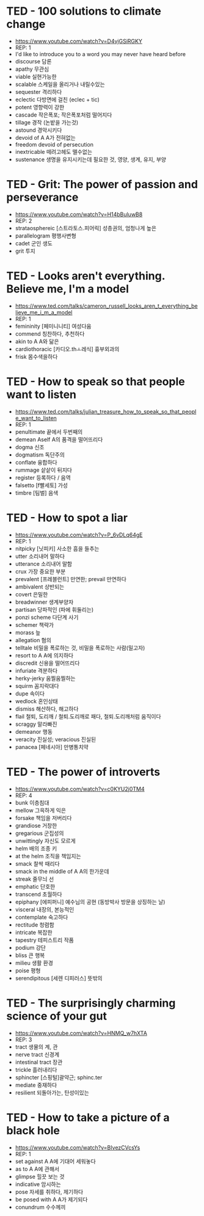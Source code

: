 # TED - 100 solutions to climate change
* https://www.youtube.com/watch?v=D4vjGSiRGKY
* REP: 1
* I'd like to introduce you to a word you may never have heard before
* discourse   담론
* apathy   무관심
* viable   실현가능한
* scalable   스케일을 올리거나 내릴수있는
* sequester		격리하다
* eclectic		다방면에 걸친 (eclec + tic)
* potent   영향력이 강한
* cascade   작은폭포; 작은폭포처럼 떨어지다
* tillage   경작 (논밭을 가는것)
* astound   경악시키다
* devoid of A   A가 전혀없는
* freedom devoid of persecution
* inextricable   떼려고헤도 뗄수없는
* sustenance   생명을 유지시키는데 필요한 것, 영양, 생계, 유지, 부양

# TED - Grit: The power of passion and perseverance
* https://www.youtube.com/watch?v=H14bBuluwB8
* REP: 2 
* strataosphereic   [스트라토스.피어릭] 성층권의, 엄청나게 높은
* parallelogram   평행사변형
* cadet   군인 생도
* grit   투지

# TED - Looks aren't everything. Believe me, I'm a model
* https://www.ted.com/talks/cameron_russell_looks_aren_t_everything_believe_me_i_m_a_model
* REP: 1
* femininity   [페미니니티] 여성다움
* commend   칭찬하다, 추천하다
* akin to A   A와 닮은
* cardiothoracic   [카디오.thㅗ레식] 흉부외과의
* frisk   몸수색을하다

# TED - How to speak so that people want to listen
* https://www.ted.com/talks/julian_treasure_how_to_speak_so_that_people_want_to_listen
* REP: 1
* penultimate   끝에서 두번째의
* demean Aself   A의 품격을 떨어뜨리다
* dogma   신조
* dogmatism   독단주의
* conflate   융합하다
* rummage   샅샅이 뒤지다
* register   등록하다 / 음역
* falsetto   [f빨세토] 가성
* timbre   [팀벌] 음색

# TED - How to spot a liar 
* https://www.youtube.com/watch?v=P_6vDLq64gE
* REP: 1
* nitpicky		[닛피키] 사소한 흠을 들추는
* utter			소리내어 말하다
* utterance		소리내어 말함
* crux			가장 중요한 부분
* prevalent		[프레블런트] 만연한; prevail 만연하다
* ambivalent		상반되는
* covert			은밀한
* breadwinner		생계부양자
* partisan		당파적인 (파에 휘둘리는)
* ponzi scheme	다단계 사기
* schemer		책략가
* morass		늪
* allegation		혐의
* telltale			비밀을 폭로하는 것, 비밀을 폭로하는 사람(밀고자)
* resort to A		A에 의지하다
* discredit		신용을 떨어뜨리다
* infuriate		격분하다
* herky-jerky		움찔움찔하는
* squirm		꼼지락대다
* dupe			속이다
* wedlock		혼인상태
* dismiss		해산하다, 해고하다
* flail			철퇴, 도리깨 / 철퇴.도리깨로 패다, 철퇴.도리깨처럼 움직이다
* scraggy		말라빠진
* demeanor		행동
* veracity		진실성; veracious 진실된
* panacea		[페네시아] 만병통치약

# TED - The power of introverts
* https://www.youtube.com/watch?v=c0KYU2j0TM4
* REP: 4
* bunk			이층침대
* mellow		그윽하게 익은
* forsake		책임을 저버리다
* grandiose		거창한
* gregarious		군집성의
* unwittingly		자신도 모르게
* helm			배의 조종 키
* at the helm		조직을 책임지는
* smack			찰싹 때리다
* smack in the middle of A	A의  한가운데
* streak			줄무늬 선
* emphatic		단호한
* transcend		초월하다
* epiphany		[에피퍼니] 예수님의 공현 (동방박사 방문을 상징하는 날)
* visceral		내장의, 본능적인
* contemplate		숙고하다
* rectitude		청렴함
* intricate		복잡한
* tapestry		테피스트리 작품
* podium		강단
* bliss			큰 행복
* milieu			생활 환경
* poise			평형
* serendipitous		[세렌 디피러스] 뜻밖의

# TED - The surprisingly charming science of your gut
* https://www.youtube.com/watch?v=HNMQ_w7hXTA
* REP: 3
* tract			생물의 계, 관
* nerve tract		신경계
* intestinal tract	장관
* trickle			흘러내리다
* sphincter		[스핑털]괄약근; sphinc.ter
* mediate		중재하다
* resilient		되돌아가는, 탄성이있는

# TED - How to take a picture of a black hole
* https://www.youtube.com/watch?v=BIvezCVcsYs
* REP: 1
* set against A   A에 기대어 세워놓다
* as to A   A에 관해서
* glimpse   힐끗 보는 것
* indicative   암시하는
* pose    자세를 취하다, 제기하다
* be posed with A   A가 제기되다
* conundrum   수수께끼
